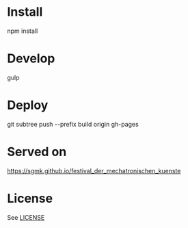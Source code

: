 # Install

npm install

# Develop

gulp

# Deploy

git subtree push --prefix build origin gh-pages

# Served on

https://sgmk.github.io/festival_der_mechatronischen_kuenste

# License

See [LICENSE](LICENSE)
